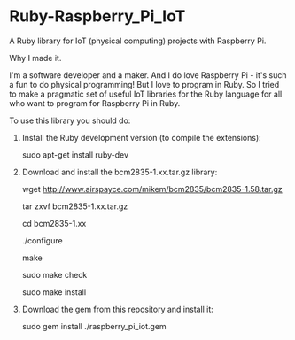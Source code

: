 # Ruby-Raspberry_Pi_IoT
A Ruby library for IoT (physical computing) projects with Raspberry Pi.

Why I made it.

I'm a software developer and a maker. And I do love Raspberry Pi - 
it's such a fun to do physical programming! But I love to program in Ruby. 
So I tried to make a pragmatic set of useful IoT libraries for the Ruby language 
for all who want to program for Raspberry Pi in Ruby.

To use this library you should do:

1. Install the Ruby development version (to compile the extensions):

   sudo apt-get install ruby-dev

2. Download and install the bcm2835-1.xx.tar.gz library:

   wget http://www.airspayce.com/mikem/bcm2835/bcm2835-1.58.tar.gz
   
   tar zxvf bcm2835-1.xx.tar.gz
   
   cd bcm2835-1.xx
   
   ./configure
   
   make
   
   sudo make check
   
   sudo make install

3. Download the gem from this repository and install it:

   sudo  gem install ./raspberry_pi_iot.gem
   
